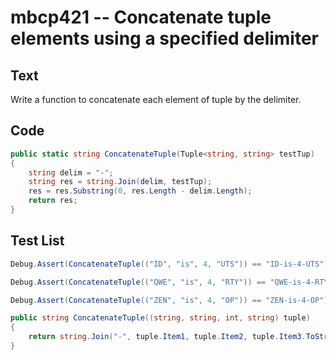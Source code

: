 # mbcp421 -- Concatenate tuple elements using a specified delimiter

## Text

Write a function to concatenate each element of tuple by the delimiter.

## Code

```csharp
public static string ConcatenateTuple(Tuple<string, string> testTup)
{
    string delim = "-";
    string res = string.Join(delim, testTup);
    res = res.Substring(0, res.Length - delim.Length);
    return res;
}
```

## Test List

```csharp
Debug.Assert(ConcatenateTuple(("ID", "is", 4, "UTS")) == "ID-is-4-UTS");
```

```csharp
Debug.Assert(ConcatenateTuple(("QWE", "is", 4, "RTY")) == "QWE-is-4-RTY");
```

```csharp
Debug.Assert(ConcatenateTuple(("ZEN", "is", 4, "OP")) == "ZEN-is-4-OP");

public string ConcatenateTuple((string, string, int, string) tuple)
{
    return string.Join("-", tuple.Item1, tuple.Item2, tuple.Item3.ToString(), tuple.Item4);
}
```
